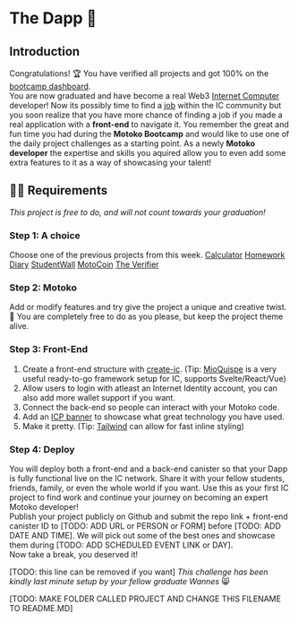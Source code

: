# The Dapp 💪 
## Introduction
Congratulations! 🏆 You have verified all projects and got 100% on the [bootcamp dashboard](https://24ytc-bqaaa-aaaan-qdl7q-cai.ic0.app/). 
<br/>
You are now graduated and have become a real Web3 [Internet Computer](https://internetcomputer.org/) developer! 
Now its possibly time to find a [job](https://airtable.com/shrwzsX9FhZ5X0wlv) within the IC community but you soon realize that you have more chance of finding a job if you made a real application with a **front-end** to navigate it.
You remember the great and fun time you had during the **Motoko Bootcamp** and would like to use one of the daily project challenges as a starting point.
As a newly **Motoko developer** the expertise and skills you aquired allow you to even add some extra features to it as a way of showcasing your talent!
## 🧑‍🏫 Requirements
_This project is free to do, and will not count towards your graduation!_

### Step 1: A choice
Choose one of the previous projects from this week.
[Calculator](../../day-1/project/README.MD)
[Homework Diary](../../day-2/project/README.MD)
[StudentWall](../../day-3/project/README.MD)
[MotoCoin](../../day-4/project/README.MD)
[The Verifier](../../day-5/project/README.MD)

### Step 2: Motoko
Add or modify features and try give the project a unique and creative twist. 🎨
You are completely free to do as you please, but keep the project theme alive.

### Step 3: Front-End
1. Create a front-end structure with [create-ic](https://github.com/peterpeterparker/create-ic). 
(Tip: [MioQuispe](https://github.com/MioQuispe/create-ic-app) is a very useful ready-to-go framework setup for IC, supports Svelte/React/Vue) 
2. Allow users to login with atleast an Internet Identity account, you can also add more wallet support if you want.
3. Connect the back-end so people can interact with your Motoko code.
4. Add an [ICP banner](https://dfinity.frontify.com/d/XzkdhhDptijE/dfinity-brand-guide#/internet-computer/powered-by-crypto-badges) to showcase what great technology you have used. 
5. Make it pretty. (Tip: [Tailwind](https://tailwindcss.com/docs/installation) can allow for fast inline styling)

### Step 4: Deploy
You will deploy both a front-end and a back-end canister so that your Dapp is fully functional live on the IC network.
Share it with your fellow students, friends, family, or even the whole world if you want.
Use this as your first IC project to find work and continue your journey on becoming an expert Motoko developer!
<br/>
Publish your project publicly on Github and submit the repo link + front-end canister ID to [TODO: ADD URL or PERSON or FORM]  before [TODO: ADD DATE AND TIME]. 
We will pick out some of the best ones and showcase them during [TODO: ADD SCHEDULED EVENT LINK or DAY].
<br/>
Now take a break, you deserved it!
<br/>

[TODO: this line can be removed if you want] _This challenge has been kindly last minute setup by your fellow graduate Wannes_ 😸 

[TODO: MAKE FOLDER CALLED PROJECT AND CHANGE THIS FILENAME TO README.MD]
